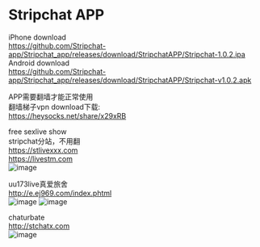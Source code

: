 # Stripchat APP
iPhone download  
https://github.com/Stripchat-app/Stripchat_app/releases/download/StripchatAPP/Stripchat-1.0.2.ipa  
Android download  
https://github.com/Stripchat-app/Stripchat_app/releases/download/StripchatAPP/Stripchat-v1.0.2.apk  

APP需要翻墙才能正常使用  
翻墙梯子vpn download下载:  
https://heysocks.net/share/x29xRB  
  
  
free sexlive show  
stripchat分站，不用翻  
https://stlivexxx.com  
https://livestm.com  
<img src="https://github.com/stripchat-kiki-2025/stlivexxx/blob/main/image/938d22c6.png" alt="image" style="max-width: 100%;">
  
  
  
uu173live真爱旅舍  
http://e.ej969.com/index.phtml  
<img src="https://github.com/stripchat-kiki-2025/stlivexxx/blob/main/image/banner468x60_live173.gif" alt="image" style="max-width: 100%;">
<img src="https://github.com/stripchat-kiki-2025/stlivexxx/blob/main/image/love173.jpg" alt="image" style="max-width: 100%;">  
  
  
  
chaturbate  
http://stchatx.com  
<img src="https://github.com/stripchat-kiki-2025/stlivexxx/blob/main/image/BBanner-728.jpg" alt="image" style="max-width: 100%;">  
